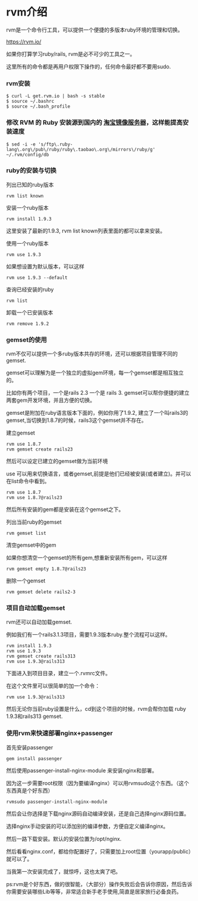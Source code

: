 rvm介绍
======

rvm是一个命令行工具，可以提供一个便捷的多版本ruby环境的管理和切换。

https://rvm.io/

如果你打算学习ruby/rails, rvm是必不可少的工具之一。

这里所有的命令都是再用户权限下操作的，任何命令最好都不要用sudo.

### rvm安装

    $ curl -L get.rvm.io | bash -s stable
    $ source ~/.bashrc
    $ source ~/.bash_profile

### 修改 RVM 的 Ruby 安装源到国内的 [淘宝镜像服务器](http://ruby.taobao.org/)，这样能提高安装速度

    $ sed -i -e 's/ftp\.ruby-lang\.org\/pub\/ruby/ruby\.taobao\.org\/mirrors\/ruby/g' ~/.rvm/config/db

### ruby的安装与切换

列出已知的ruby版本

    rvm list known

安装一个ruby版本

    rvm install 1.9.3

这里安装了最新的1.9.3, rvm list known列表里面的都可以拿来安装。

使用一个ruby版本

    rvm use 1.9.3

如果想设置为默认版本，可以这样

    rvm use 1.9.3 --default

查询已经安装的ruby

    rvm list

卸载一个已安装版本

    rvm remove 1.9.2

### gemset的使用

rvm不仅可以提供一个多ruby版本共存的环境，还可以根据项目管理不同的gemset.

gemset可以理解为是一个独立的虚拟gem环境，每一个gemset都是相互独立的。

比如你有两个项目，一个是rails 2.3 一个是 rails 3. gemset可以帮你便捷的建立两套gem开发环境，并且方便的切换。

gemset是附加在ruby语言版本下面的，例如你用了1.9.2, 建立了一个叫rails3的gemset,当切换到1.8.7的时候，rails3这个gemset并不存在。

建立gemset

    rvm use 1.8.7
    rvm gemset create rails23

然后可以设定已建立的gemset做为当前环境

use 可以用来切换语言，或者gemset,前提是他们已经被安装(或者建立)。并可以在list命令中看到。

    rvm use 1.8.7
    rvm use 1.8.7@rails23

然后所有安装的gem都是安装在这个gemset之下。

列出当前ruby的gemset

    rvm gemset list

清空gemset中的gem

如果你想清空一个gemset的所有gem,想重新安装所有gem，可以这样

    rvm gemset empty 1.8.7@rails23

删除一个gemset

    rvm gemset delete rails2-3

### 项目自动加载gemset

rvm还可以自动加载gemset.

例如我们有一个rails3.1.3项目，需要1.9.3版本ruby.整个流程可以这样。

    rvm install 1.9.3
    rvm use 1.9.3
    rvm gemset create rails313
    rvm use 1.9.3@rails313

下面进入到项目目录，建立一个.rvmrc文件。

在这个文件里可以很简单的加一个命令：

    rvm use 1.9.3@rails313

然后无论你当前ruby设置是什么，cd到这个项目的时候，rvm会帮你加载 ruby 1.9.3和rails313 gemset.

### 使用rvm来快速部署nginx+passenger

首先安装passenger

    gem install passenger

然后使用passenger-install-nginx-module 来安装nginx和部署。

因为这一步需要root权限（因为要编译nginx）可以用rvmsudo这个东西。（这个东西真是个好东西）

    rvmsudo passenger-install-nginx-module

然后会让你选择是下载nginx源码自动编译安装，还是自己选择nginx源码位置。

选择nginx手动安装的可以添加别的编译参数，方便自定义编译nginx。

然后一路下载安装。默认的安装位置为/opt/nginx.

然后看看nginx.conf，都给你配置好了，只需要加上root位置（yourapp/public）就可以了。

当我第一次安装完成了，就惊呼，这也太爽了吧。

ps:rvm是个好东西，做的很智能，（大部分）操作失败后会告诉你原因，然后告诉你需要安装哪些Lib等等，非常适合新手老手使用,简直是居家旅行必备良药。
